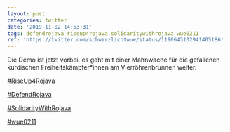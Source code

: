 ```yaml
---
layout: post
categories: twitter
date: '2019-11-02 14:53:31'
tags: defendrojava riseup4rojava solidaritywithrojava wue0211
ref: 'https://twitter.com/schwarzlichtwue/status/1190643102941405186'
---
```

Die Demo ist jetzt vorbei, es geht mit einer Mahnwache für die gefallenen kurdischen Freiheitskämpfer\*innen am Vierröhrenbrunnen weiter.



[#RiseUp4Rojava](/t/riseup4rojava)

[#DefendRojava](/t/defendrojava)

[#SolidarityWithRojava](/t/solidaritywithrojava)

[#wue0211](/t/wue0211)